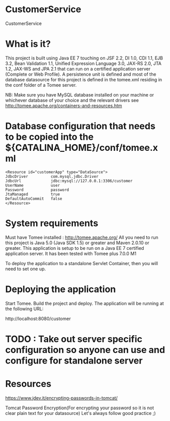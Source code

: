 # CustomerService

CustomerService 

 What is it?
 ===========

 This project is built using Java EE 7 touching on JSF 2.2, DI 1.0, CDI 1.1,
 EJB 3.2, Bean Validation 1.1, Unified Expression Language 3.0, JAX-RS 2.0, JTA 1.2,
 JAX-WS and JPA 2.1 that can run on a certified application server (Complete
 or Web Profile). A persistence unit is defined and most of the database datasource
 for this project is defined in the tomee.xml residing in the conf folder of a Tomee server.
 
 
 NB: Make sure you have MySQL database installed on your machine or whichever database of your choice and the relevant 
 drivers see http://tomee.apache.org/containers-and-resources.htm
 
 Database configuration that needs to be copied into the ${CATALINA_HOME}/conf/tomee.xml 
 ===================

    <Resource id="customerApp" type="DataSource">
    JdbcDriver          com.mysql.jdbc.Driver
    JdbcUrl             jdbc:mysql://127.0.0.1:3306/customer
    UserName            user
    Password            password
    JtaManaged          true
    DefaultAutoCommit   false
    </Resource>
    
 System requirements
 ===================

 Must have Tomee installed : http://tomee.apache.org/
 All you need to run this project is Java 5.0 (Java SDK 1.5) or greater and
 Maven 2.0.10 or greater. This application is setup to be run on a Java EE 7
 certified application server. It has been tested with Tomee plus 7.0.0 M1

 To deploy the application to a standalone Servlet Container, then
 you will need to set one up. 


 Deploying the application
 =========================

 Start Tomee.  Build the project and deploy.
 The application will be running at the following URL:

 http://localhost:8080/customer

 
 TODO : Take out server specific configuration so anyone can use and configure for standalone server
 ====

 Resources
 =========
https://www.jdev.it/encrypting-passwords-in-tomcat/

Tomcat Password Encryption(For encrypting your password so it is not clear plain text for your datasource)
Let's always follow good practice ;)
